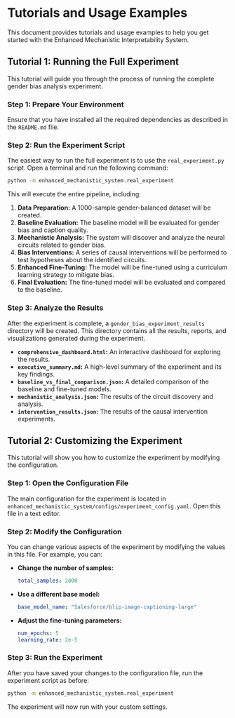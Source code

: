 # Tutorials and Usage Examples

This document provides tutorials and usage examples to help you get started with the Enhanced Mechanistic Interpretability System.




## Tutorial 1: Running the Full Experiment

This tutorial will guide you through the process of running the complete gender bias analysis experiment.

### Step 1: Prepare Your Environment

Ensure that you have installed all the required dependencies as described in the `README.md` file.

### Step 2: Run the Experiment Script

The easiest way to run the full experiment is to use the `real_experiment.py` script. Open a terminal and run the following command:

```bash
python -m enhanced_mechanistic_system.real_experiment
```

This will execute the entire pipeline, including:

1.  **Data Preparation:** A 1000-sample gender-balanced dataset will be created.
2.  **Baseline Evaluation:** The baseline model will be evaluated for gender bias and caption quality.
3.  **Mechanistic Analysis:** The system will discover and analyze the neural circuits related to gender bias.
4.  **Bias Interventions:** A series of causal interventions will be performed to test hypotheses about the identified circuits.
5.  **Enhanced Fine-Tuning:** The model will be fine-tuned using a curriculum learning strategy to mitigate bias.
6.  **Final Evaluation:** The fine-tuned model will be evaluated and compared to the baseline.

### Step 3: Analyze the Results

After the experiment is complete, a `gender_bias_experiment_results` directory will be created. This directory contains all the results, reports, and visualizations generated during the experiment.

*   **`comprehensive_dashboard.html`:** An interactive dashboard for exploring the results.
*   **`executive_summary.md`:** A high-level summary of the experiment and its key findings.
*   **`baseline_vs_final_comparison.json`:** A detailed comparison of the baseline and fine-tuned models.
*   **`mechanistic_analysis.json`:** The results of the circuit discovery and analysis.
*   **`intervention_results.json`:** The results of the causal intervention experiments.




## Tutorial 2: Customizing the Experiment

This tutorial will show you how to customize the experiment by modifying the configuration.

### Step 1: Open the Configuration File

The main configuration for the experiment is located in `enhanced_mechanistic_system/configs/experiment_config.yaml`. Open this file in a text editor.

### Step 2: Modify the Configuration

You can change various aspects of the experiment by modifying the values in this file. For example, you can:

*   **Change the number of samples:**

    ```yaml
    total_samples: 2000
    ```

*   **Use a different base model:**

    ```yaml
    base_model_name: "Salesforce/blip-image-captioning-large"
    ```

*   **Adjust the fine-tuning parameters:**

    ```yaml
    num_epochs: 5
    learning_rate: 2e-5
    ```

### Step 3: Run the Experiment

After you have saved your changes to the configuration file, run the experiment script as before:

```bash
python -m enhanced_mechanistic_system.real_experiment
```

The experiment will now run with your custom settings.


